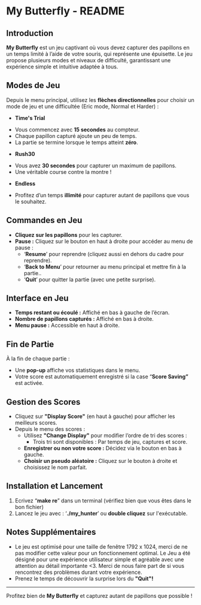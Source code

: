 # **My Butterfly \- README**

## **Introduction**

**My Butterfly** est un jeu captivant où vous devez capturer des papillons en un temps limité à l’aide de votre souris, qui représente une épuisette. Le jeu propose plusieurs modes et niveaux de difficulté, garantissant une expérience simple et intuitive adaptée à tous.

## **Modes de Jeu**

Depuis le menu principal, utilisez les **flèches directionnelles** pour choisir un mode de jeu et une difficultée (Eric mode, Normal et Harder) :

- **Time's Trial**  
* Vous commencez avec **15 secondes** au compteur.  
* Chaque papillon capturé ajoute un peu de temps.  
* La partie se termine lorsque le temps atteint **zéro**.  
- **Rush30**  
* Vous avez **30 secondes** pour capturer un maximum de papillons.  
* Une véritable course contre la montre \!  
- **Endless**  
* Profitez d’un temps **illimité** pour capturer autant de papillons que vous le souhaitez.

## **Commandes en Jeu**

* **Cliquez sur les papillons** pour les capturer.  
* **Pause :** Cliquez sur le bouton en haut à droite pour accéder au menu de pause :  
  * ‘**Resume**’ pour reprendre  (cliquez aussi en dehors du cadre pour reprendre).  
  * ‘**Back to Menu**’ pour retourner au menu principal et mettre fin à la partie..  
  * ‘**Quit**’ pour quitter la partie (avec une petite surprise).

## **Interface en Jeu**

* **Temps restant ou écoulé :** Affiché en bas à gauche de l’écran.  
* **Nombre de papillons capturés :** Affiché en bas à droite.  
* **Menu pause :** Accessible en haut à droite.

## 

## 

## **Fin de Partie**

À la fin de chaque partie :

* Une **pop-up** affiche vos statistiques dans le menu.  
* Votre score est automatiquement enregistré si la case “**Score Saving”** est activée.

## **Gestion des Scores**

* Cliquez sur **"Display Score"** (en haut à gauche) pour afficher les meilleurs scores.  
* Depuis le menu des scores :  
  * Utilisez **"Change Display"** pour modifier l’ordre de tri des scores :  
    * Trois tri sont disponibles : Par temps de jeu, captures et score.  
  * **Enregistrer ou non votre score :** Décidez via le bouton en bas à gauche.  
  * **Choisir un pseudo aléatoire :** Cliquez sur le bouton à droite et choisissez le nom parfait.

## **Installation et Lancement**

1. Ecrivez “**make re**” dans un terminal (vérifiez bien que vous êtes dans le bon fichier)  
2. Lancez le jeu avec : ‘**./my\_hunter**’ ou **double cliquez** sur l'exécutable.

## **Notes Supplémentaires**

* Le jeu est optimisé pour une taille de fenêtre 1792 x 1024, merci de ne pas modifier cette valeur pour un fonctionnement optimal. Le Jeu a été désigné pour une expérience utilisateur simple et agréable avec une attention au détail importante \<3. Merci de nous faire part de si vous rencontrez des problèmes durant votre expérience.  
* Prenez le temps de découvrir la surprise lors du **"Quit"\!**

---

Profitez bien de **My Butterfly** et capturez autant de papillons que possible \!

